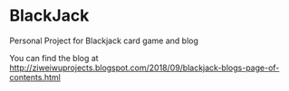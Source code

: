 # BlackJack
Personal Project for Blackjack card game and blog

You can find the blog at http://ziweiwuprojects.blogspot.com/2018/09/blackjack-blogs-page-of-contents.html
